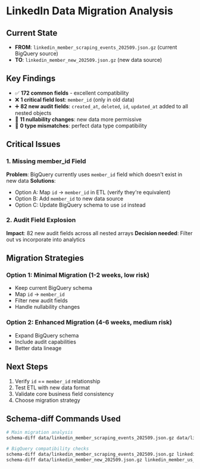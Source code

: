 # LinkedIn Data Migration Analysis

## Current State
- **FROM**: `linkedin_member_scraping_events_202509.json.gz` (current BigQuery source)
- **TO**: `linkedin_member_new_202509.json.gz` (new data source)

## Key Findings
- ✅ **172 common fields** - excellent compatibility
- ❌ **1 critical field lost**: `member_id` (only in old data)
- ➕ **82 new audit fields**: `created_at`, `deleted`, `id`, `updated_at` added to all nested objects
- 🔄 **11 nullability changes**: new data more permissive
- 🎯 **0 type mismatches**: perfect data type compatibility

## Critical Issues

### 1. Missing member_id Field
**Problem**: BigQuery currently uses `member_id` field which doesn't exist in new data
**Solutions**:
- Option A: Map `id` → `member_id` in ETL (verify they're equivalent)
- Option B: Add `member_id` to new data source
- Option C: Update BigQuery schema to use `id` instead

### 2. Audit Field Explosion
**Impact**: 82 new audit fields across all nested arrays
**Decision needed**: Filter out vs incorporate into analytics

## Migration Strategies

### Option 1: Minimal Migration (1-2 weeks, low risk)
- Keep current BigQuery schema
- Map `id` → `member_id`
- Filter new audit fields
- Handle nullability changes

### Option 2: Enhanced Migration (4-6 weeks, medium risk)
- Expand BigQuery schema
- Include audit capabilities
- Better data lineage

## Next Steps
1. Verify `id` == `member_id` relationship
2. Test ETL with new data format
3. Validate core business field consistency
4. Choose migration strategy

## Schema-diff Commands Used
```bash
# Main migration analysis
schema-diff data/linkedin_member_scraping_events_202509.json.gz data/linkedin_member_new_202509.json.gz --all-records --show-common

# BigQuery compatibility checks
schema-diff data/linkedin_member_scraping_events_202509.json.gz linkedin_member_us_snapshot_schema.json --right jsonschema --all-records
schema-diff data/linkedin_member_new_202509.json.gz linkedin_member_us_snapshot_schema.json --right jsonschema --all-records
```
